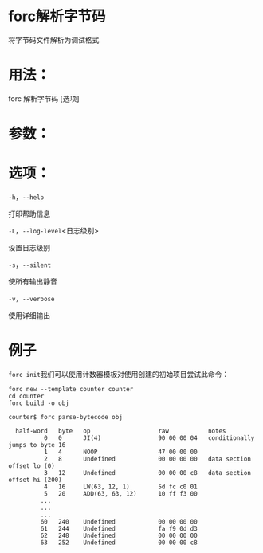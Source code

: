 # forc解析字节码
将字节码文件解析为调试格式

# 用法：
forc 解析字节码 [选项] 

# 参数：
      

# 选项：
`-h`，`--help`

打印帮助信息

`-L`，`--log-level`<日志级别>

设置日志级别

`-s`，`--silent`

使所有输出静音

`-v`，`--verbose`

使用详细输出

# 例子
`forc init`我们可以使用计数器模板对使用创建的初始项目尝试此命令：

```sway
forc new --template counter counter
cd counter
forc build -o obj

```
```sway
counter$ forc parse-bytecode obj

  half-word   byte   op                   raw           notes
          0   0      JI(4)                90 00 00 04   conditionally jumps to byte 16
          1   4      NOOP                 47 00 00 00
          2   8      Undefined            00 00 00 00   data section offset lo (0)
          3   12     Undefined            00 00 00 c8   data section offset hi (200)
          4   16     LW(63, 12, 1)        5d fc c0 01
          5   20     ADD(63, 63, 12)      10 ff f3 00
         ...
         ...
         ...
         60   240    Undefined            00 00 00 00
         61   244    Undefined            fa f9 0d d3
         62   248    Undefined            00 00 00 00
         63   252    Undefined            00 00 00 c8

```

